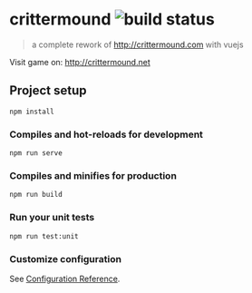 # crittermound ![build status](https://travis-ci.com/Chimney42/crittermound.svg?branch=master)

> a complete rework of http://crittermound.com with vuejs

Visit game on: http://crittermound.net

## Project setup
```
npm install
```

### Compiles and hot-reloads for development
```
npm run serve
```

### Compiles and minifies for production
```
npm run build
```

### Run your unit tests
```
npm run test:unit
```

### Customize configuration
See [Configuration Reference](https://cli.vuejs.org/config/).
